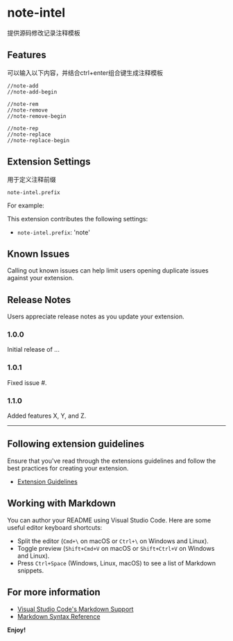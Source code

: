 # note-intel
提供源码修改记录注释模板

## Features
可以输入以下内容，并结合ctrl+enter组合键生成注释模板
```
//note-add
//note-add-begin

//note-rem
//note-remove
//note-remove-begin

//note-rep
//note-replace
//note-replace-begin
```


## Extension Settings

用于定义注释前缀
```
note-intel.prefix
```

For example:

This extension contributes the following settings:

* `note-intel.prefix`: 'note'

## Known Issues

Calling out known issues can help limit users opening duplicate issues against your extension.

## Release Notes

Users appreciate release notes as you update your extension.

### 1.0.0

Initial release of ...

### 1.0.1

Fixed issue #.

### 1.1.0

Added features X, Y, and Z.

---

## Following extension guidelines

Ensure that you've read through the extensions guidelines and follow the best practices for creating your extension.

* [Extension Guidelines](https://code.visualstudio.com/api/references/extension-guidelines)

## Working with Markdown

You can author your README using Visual Studio Code. Here are some useful editor keyboard shortcuts:

* Split the editor (`Cmd+\` on macOS or `Ctrl+\` on Windows and Linux).
* Toggle preview (`Shift+Cmd+V` on macOS or `Shift+Ctrl+V` on Windows and Linux).
* Press `Ctrl+Space` (Windows, Linux, macOS) to see a list of Markdown snippets.

## For more information

* [Visual Studio Code's Markdown Support](http://code.visualstudio.com/docs/languages/markdown)
* [Markdown Syntax Reference](https://help.github.com/articles/markdown-basics/)

**Enjoy!**
